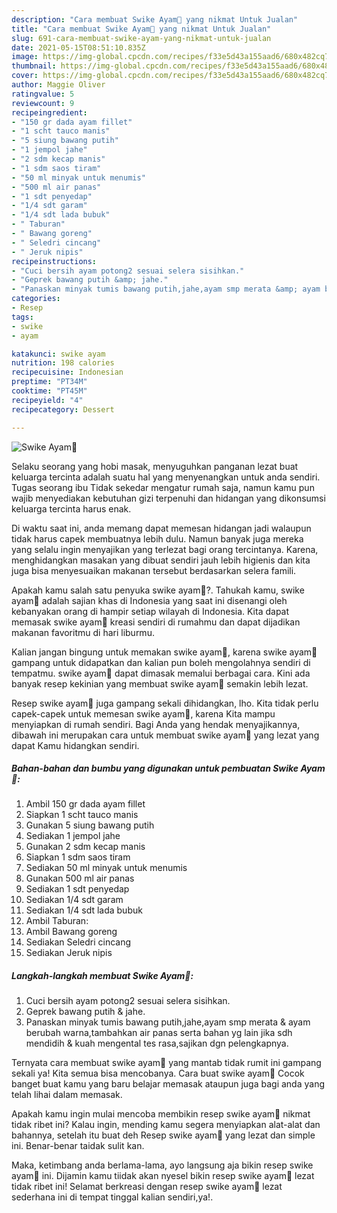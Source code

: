 ```yaml
---
description: "Cara membuat Swike Ayam🥘 yang nikmat Untuk Jualan"
title: "Cara membuat Swike Ayam🥘 yang nikmat Untuk Jualan"
slug: 691-cara-membuat-swike-ayam-yang-nikmat-untuk-jualan
date: 2021-05-15T08:51:10.835Z
image: https://img-global.cpcdn.com/recipes/f33e5d43a155aad6/680x482cq70/swike-ayam🥘-foto-resep-utama.jpg
thumbnail: https://img-global.cpcdn.com/recipes/f33e5d43a155aad6/680x482cq70/swike-ayam🥘-foto-resep-utama.jpg
cover: https://img-global.cpcdn.com/recipes/f33e5d43a155aad6/680x482cq70/swike-ayam🥘-foto-resep-utama.jpg
author: Maggie Oliver
ratingvalue: 5
reviewcount: 9
recipeingredient:
- "150 gr dada ayam fillet"
- "1 scht tauco manis"
- "5 siung bawang putih"
- "1 jempol jahe"
- "2 sdm kecap manis"
- "1 sdm saos tiram"
- "50 ml minyak untuk menumis"
- "500 ml air panas"
- "1 sdt penyedap"
- "1/4 sdt garam"
- "1/4 sdt lada bubuk"
- " Taburan"
- " Bawang goreng"
- " Seledri cincang"
- " Jeruk nipis"
recipeinstructions:
- "Cuci bersih ayam potong2 sesuai selera sisihkan."
- "Geprek bawang putih &amp; jahe."
- "Panaskan minyak tumis bawang putih,jahe,ayam smp merata &amp; ayam berubah warna,tambahkan air panas serta bahan yg lain jika sdh mendidih &amp; kuah mengental tes rasa,sajikan dgn pelengkapnya."
categories:
- Resep
tags:
- swike
- ayam

katakunci: swike ayam 
nutrition: 198 calories
recipecuisine: Indonesian
preptime: "PT34M"
cooktime: "PT45M"
recipeyield: "4"
recipecategory: Dessert

---
```



![Swike Ayam🥘](https://img-global.cpcdn.com/recipes/f33e5d43a155aad6/680x482cq70/swike-ayam🥘-foto-resep-utama.jpg)

Selaku seorang yang hobi masak, menyuguhkan panganan lezat buat keluarga tercinta adalah suatu hal yang menyenangkan untuk anda sendiri. Tugas seorang ibu Tidak sekedar mengatur rumah saja, namun kamu pun wajib menyediakan kebutuhan gizi terpenuhi dan hidangan yang dikonsumsi keluarga tercinta harus enak.

Di waktu  saat ini, anda memang dapat memesan hidangan jadi walaupun tidak harus capek membuatnya lebih dulu. Namun banyak juga mereka yang selalu ingin menyajikan yang terlezat bagi orang tercintanya. Karena, menghidangkan masakan yang dibuat sendiri jauh lebih higienis dan kita juga bisa menyesuaikan makanan tersebut berdasarkan selera famili. 



Apakah kamu salah satu penyuka swike ayam🥘?. Tahukah kamu, swike ayam🥘 adalah sajian khas di Indonesia yang saat ini disenangi oleh kebanyakan orang di hampir setiap wilayah di Indonesia. Kita dapat memasak swike ayam🥘 kreasi sendiri di rumahmu dan dapat dijadikan makanan favoritmu di hari liburmu.

Kalian jangan bingung untuk memakan swike ayam🥘, karena swike ayam🥘 gampang untuk didapatkan dan kalian pun boleh mengolahnya sendiri di tempatmu. swike ayam🥘 dapat dimasak memalui berbagai cara. Kini ada banyak resep kekinian yang membuat swike ayam🥘 semakin lebih lezat.

Resep swike ayam🥘 juga gampang sekali dihidangkan, lho. Kita tidak perlu capek-capek untuk memesan swike ayam🥘, karena Kita mampu menyiapkan di rumah sendiri. Bagi Anda yang hendak menyajikannya, dibawah ini merupakan cara untuk membuat swike ayam🥘 yang lezat yang dapat Kamu hidangkan sendiri.

<!--inarticleads1-->

##### Bahan-bahan dan bumbu yang digunakan untuk pembuatan Swike Ayam🥘:

1. Ambil 150 gr dada ayam fillet
1. Siapkan 1 scht tauco manis
1. Gunakan 5 siung bawang putih
1. Sediakan 1 jempol jahe
1. Gunakan 2 sdm kecap manis
1. Siapkan 1 sdm saos tiram
1. Sediakan 50 ml minyak untuk menumis
1. Gunakan 500 ml air panas
1. Sediakan 1 sdt penyedap
1. Sediakan 1/4 sdt garam
1. Sediakan 1/4 sdt lada bubuk
1. Ambil  Taburan:
1. Ambil  Bawang goreng
1. Sediakan  Seledri cincang
1. Sediakan  Jeruk nipis




<!--inarticleads2-->

##### Langkah-langkah membuat Swike Ayam🥘:

1. Cuci bersih ayam potong2 sesuai selera sisihkan.
1. Geprek bawang putih &amp; jahe.
1. Panaskan minyak tumis bawang putih,jahe,ayam smp merata &amp; ayam berubah warna,tambahkan air panas serta bahan yg lain jika sdh mendidih &amp; kuah mengental tes rasa,sajikan dgn pelengkapnya.




Ternyata cara membuat swike ayam🥘 yang mantab tidak rumit ini gampang sekali ya! Kita semua bisa mencobanya. Cara buat swike ayam🥘 Cocok banget buat kamu yang baru belajar memasak ataupun juga bagi anda yang telah lihai dalam memasak.

Apakah kamu ingin mulai mencoba membikin resep swike ayam🥘 nikmat tidak ribet ini? Kalau ingin, mending kamu segera menyiapkan alat-alat dan bahannya, setelah itu buat deh Resep swike ayam🥘 yang lezat dan simple ini. Benar-benar taidak sulit kan. 

Maka, ketimbang anda berlama-lama, ayo langsung aja bikin resep swike ayam🥘 ini. Dijamin kamu tiidak akan nyesel bikin resep swike ayam🥘 lezat tidak ribet ini! Selamat berkreasi dengan resep swike ayam🥘 lezat sederhana ini di tempat tinggal kalian sendiri,ya!.

